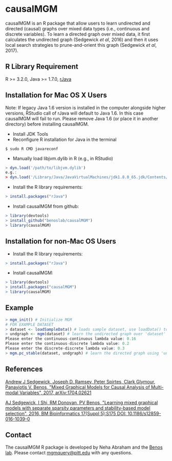 # causalMGM
causalMGM is an R package that allow users to learn undirected and directed (causal) graphs over mixed data types (i.e., continuous and discrete variables). To learn a directed graph over mixed data, it first calculates the undirected graph (Sedgewick *et al*, 2016) and then it uses local search strategies to prune-and-orient this graph (Sedgewick *et al*, 2017).

## R Library Requirement
R >= 3.2.0,
Java >= 1.7.0,
[rJava](https://CRAN.R-project.org/package=rJava)

## Installation for Mac OS X Users
Note: If legacy Java 1.6 version is installed in the computer alongside higher versions, RStudio call of rJava will default to Java 1.6. In this case causalMGM will fail to run. Please remove Java 1.6 (or place it in another directory) before installing causalMGM.

- Install JDK Tools
- Reconfigure R installation for Java in the terminal
```
$ sudo R CMD javareconf
```
- Manually load libjvm.dylib in R (e.g., in RStudio)
```R
> dyn.load('/path/to/libjvm.dylib')
e.g.:
> dyn.load('/Library/Java/JavaVirtualMachines/jdk1.8.0_65.jdk/Contents/Home/jre/lib/server/libjvm.dylib')
```
- Install the R library requirements:
```R
> install.packages("rJava")
```
- Install causalMGM from github:
```R
> library(devtools)
> install_github("benoslab/causalMGM")
> library(causalMGM)
```

## Installation for non-Mac OS Users
- Install the R library requirements:
```R
> install.packages("rJava")
```
- Install causalMGM:
```R
> library(devtools)
> install.packages("causalMGM")
> library(causalMGM)
```

## Example
```R
> mgm_init() # Initialize MGM
# FOR EXAMPLE DATASET 
> dataset <- loadSampleData() # loads sample dataset, use loadData() to load own dataset
> undgraph <- mgm(dataset) # learn the undirected graph over 'dataset'
Please enter the continuous-continuous lambda value: 0.16
Please enter the continuous-discrete lambda value: 0.2
Please enter the discrete-discrete lambda value: 0.3
> mgm.pc_stable(dataset, undgraph) # learn the directed graph using 'undgraph' as skeleton to guide local searches.
```

## References
[Andrew J Sedgewick, Joseph D. Ramsey, Peter Spirtes, Clark Glymour, Panayiotis V. Benos, "Mixed Graphical Models for Causal Analysis of Multi-modal Variables", 2017, arXiv:1704.02621](https://arxiv.org/abs/1704.02621)

[AJ Sedgewick, I Shi, RM Donovan, PV Benos, "Learning mixed graphical models with separate sparsity parameters and stability-based model selection", 2016, BM Bioinformatics 17(Suppl 5):S175 DOI: 10.1186/s12859-016-1039-0](https://bmcbioinformatics.biomedcentral.com/articles/10.1186/s12859-016-1039-0)

## Contact
The causalMGM R package is developed by Neha Abraham and the [Benos lab](http://www.csb.pitt.edu/Faculty/benos/). Please contact <mgmquery@pitt.edu> with any questions.

